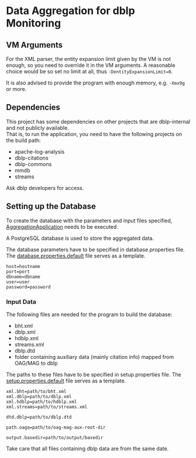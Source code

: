 # Data Aggregation for dblp Monitoring

## VM Arguments

For the XML parser, the entity expansion limit given by the VM is not enough, so you need to override it in the VM arguments.
A reasonable choice would be so set no limit at all, thus `-DentityExpansionLimit=0`.

It is also advised to provide the program with enough memory, e.g. `-Xmx9g` or more.

## Dependencies

This project has some dependencies on other projects that are dblp-internal and not publicly available.  
That is, to run the application, you need to have the following projects on the build path:

- apache-log-analysis
- dblp-citations
- dblp-commons
- mmdb
- streams

Ask dblp developers for access.

## Setting up the Database

To create the database with the parameters and input files specified, [AggregationApplication](src/main/java/de/th_koeln/iws/sh2/aggregation/AggregationApplication.java) needs to be executed.

A PostgreSQL database is used to store the aggregated data.

The database parameters have to be specified in database.properties file.
The [database.properties.default](src/main/resources/config/database.properties.default) file serves as a template.

```
host=hostname
port=port
dbname=dbname
user=user
password=password
```

### Input Data

The following files are needed for the program to build the database:

* bht.xml
* dblp.xml
* hdblp.xml
* streams.xml
* dblp.dtd
* folder containing auxiliary data (mainly citation info) mapped from OAG/MAG to dblp

The paths to these files have to be specified in setup.properties file.
The [setup.properties.default](src/main/resources/config/setup.properties.default) file serves as a template.

```
xml.bht=path/to/bht.xml
xml.dblp=path/to/dblp.xml
xml.hdblp=path/to/hdblp.xml
xml.streams=path/to/streams.xml

dtd.dblp=path/to/dblp.dtd

path.oaga=path/to/oag-mag-aux-root-dir

output.basedir=path/to/output/basedir
```

Take care that all files containing dblp data are from the same date.
